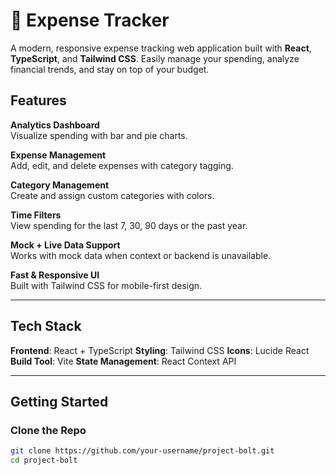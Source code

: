 # 💸  Expense Tracker

A modern, responsive expense tracking web application built with **React**, **TypeScript**, and **Tailwind CSS**. Easily manage your spending, analyze financial trends, and stay on top of your budget.



##  Features

 **Analytics Dashboard**  
  Visualize spending with bar and pie charts.

  **Expense Management**  
  Add, edit, and delete expenses with category tagging.

  **Category Management**  
  Create and assign custom categories with colors.

  **Time Filters**  
  View spending for the last 7, 30, 90 days or the past year.

 **Mock + Live Data Support**  
  Works with mock data when context or backend is unavailable.

 **Fast & Responsive UI**  
  Built with Tailwind CSS for mobile-first design.

---

## Tech Stack
 **Frontend**: React + TypeScript
**Styling**: Tailwind CSS
**Icons**: Lucide React
**Build Tool**: Vite
**State Management**: React Context API

---

## Getting Started

### Clone the Repo

```bash
git clone https://github.com/your-username/project-bolt.git
cd project-bolt
